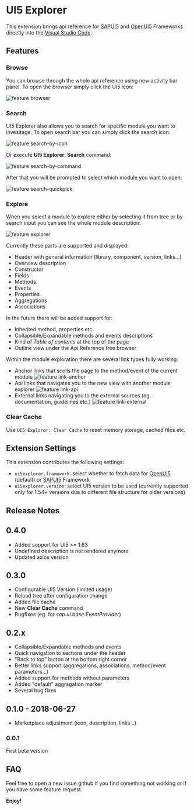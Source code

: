 # UI5 Explorer

This extension brings api reference for [SAPUI5](https://sapui5.hana.ondemand.com/) and [OpenUI5](https://openui5.org/) Frameworks directly into the [Visual Studio Code](https://code.visualstudio.com/).

## Features

### Browse

You can browse through the whole api reference using new activity bar panel. To open the browser simply click the UI5 icon:


![feature browser](media/feature-browser.png)

### Search

UI5 Explorer also allows you to search for specific module you want to invesitage. To open search bar you can simply click the search icon:

![feature search-by-icon](media/feature-search-by-icon.png)

Or execute **UI5 Explorer: Search** command:

![feature search-by-command](media/feature-search-by-command.png)

After that you will be prompted to select which module you want to open:

![feature search-quickpick](media/feature-search-quickpick.png)

### Explore

When you select a module to explore either by selecting it from tree or by search input you can see the whole module description:

![feature explorer](media/feature-explorer.png)

Currently these parts are supported and displayed:
  * Header with general information (library, component, version, links...)
  * Overview description
  * Constructor
  * Fields
  * Methods
  * Events
  * Properties
  * Aggregations
  * Associations

In the future there will be added support for:
  * Inherited method, properties etc.
  * Collapsible/Expandable methods and events descriptions
  * Kind of *Table of contents* at the top of the page
  * Outline view under the Api Reference tree browser

Within the module exploration there are several link types fully working:
  * Anchor links that scolls the page to the method/event of the current module
  ![feature link-anchor](media/feature-link-anchor.gif)
  * Api links that navigates you to the new view with another module explorer
  ![feature link-api](media/feature-link-api.gif)
  * External links navigating you to the external sources (eg. documentation, guidelines etc.)
  ![feature link-external](media/feature-link-external.png)

### Clear Cache

Use `UI5 Explorer: Clear Cache` to reset memory storage, cached files etc.

## Extension Settings

This extension contributes the following settings:

* `ui5explorer.framework`: select whether to fetch data for [OpenUI5](https://openui5.org/) (default) or [SAPUI5](https://sapui5.hana.ondemand.com/) Framework
* `ui5explorer.version`: select UI5 version to be used (currently supported only for 1.54+ versions due to different file structure for older versions)

## Release Notes

## 0.4.0
- Added support for UI5 >= 1.63
- Undefined description is not rendered anymore
- Updated axios version

## 0.3.0
- Configurable UI5 Version (limited usage)
- Reload tree after configuration change
- Added file cache
- New **Clear Cache** command
- Bugfixes (eg. for *sap.ui.base.EventProvider*)

## 0.2.x
- Collapsible/Expandable methods and events
- Quick navigation to sections under the header
- "Back to top" button at the bottom right corner
- Better links support (aggregations, associations, method/event parameters...)
- Added support for methods without parameters
- Added "default" aggragation marker
- Several bug fixes

## 0.1.0 - 2018-06-27
- Marketplace adjustment (icon, description, links...)

### 0.0.1

First beta version


## FAQ

Feel free to open a new issue github if you find something not working or if you have some feature request.

**Enjoy!**
